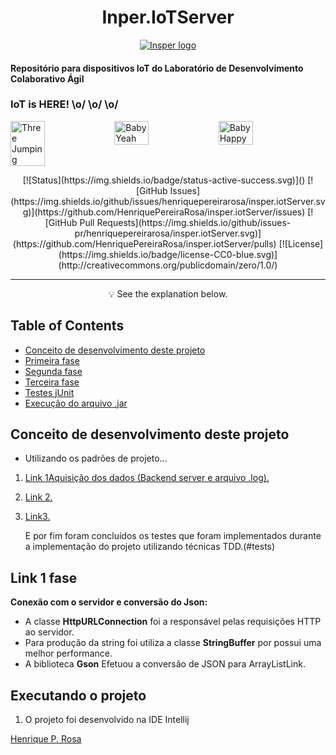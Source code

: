 
<h1 align="center">Inper.IoTServer</h1>

<p align="center">
 <a href="www.insper.edu.br">
  <img src="https://encrypted-tbn0.gstatic.com/images?q=tbn:ANd9GcQmLK7EeLlfZmz2-3Fb6nzZH00dtbDlsqBpbFTALO8ktvnXaBxv" alt="Insper logo"></img>
 </a>
 <div>
 	<h4>
 		<p>Repositório para dispositivos IoT do Laboratório de Desenvolvimento Colaborativo Ágil</p>
 	</h4>
 </div>
 <div>
 	<div>
 	<h3><p>IoT is HERE!  \o/ \o/ \o/</p></h3>
 	</div>
 	<div style="display: flex;">
	  <img style="width: 33%;" src="https://media2.giphy.com/media/BlVnrxJgTGsUw/giphy.gif" alt="Three Jumping"></img>
	  <img style="width: 33%;" src="https://media0.giphy.com/media/YJ5OlVLZ2QNl6/giphy.gif" alt="Baby Yeah"></img>
	  <img style="width: 33%;" src="https://media1.giphy.com/media/XbxZ41fWLeRECPsGIJ/giphy.gif" alt="Baby Happy"></img>
	 </div>
</div>
</p>


<div align="center">  
  [![Status](https://img.shields.io/badge/status-active-success.svg)]()
  [![GitHub Issues](https://img.shields.io/github/issues/henriquepereirarosa/insper.iotServer.svg)](https://github.com/HenriquePereiraRosa/insper.iotServer/issues)
  [![GitHub Pull Requests](https://img.shields.io/github/issues-pr/henriquepereirarosa/insper.iotServer.svg)](https://github.com/HenriquePereiraRosa/insper.iotServer/pulls)
  [![License](https://img.shields.io/badge/license-CC0-blue.svg)](http://creativecommons.org/publicdomain/zero/1.0/)    
</div>

---

<p align = "center">💡 See the explanation below.</p>


## Table of Contents

- [Conceito de desenvolvimento deste projeto](#concept)
- [Primeira fase](#first)
- [Segunda fase](#second)
- [Terceira fase](#third)
- [Testes jUnit](#tests)
- [Execução do arquivo .jar](#exe)


## Conceito de desenvolvimento deste projeto <a name = "concept"></a>

- Utilizando os padrões de projeto... 
 1. [Link 1Aquisição dos dados (Backend server e arquivo .log).](#first)
 2. [Link 2.](#second)
 3. [Link3.](#third)

 	E por fim foram concluídos os testes que foram implementados durante a implementação do projeto utilizando técnicas TDD.(#tests)


## Link 1 fase<a name = "first"></a>

**Conexão com o servidor e conversão do Json:**

- A classe **HttpURLConnection** foi a responsável pelas requisições HTTP ao servidor.
- Para produção da string foi utiliza a classe **StringBuffer** por possui uma melhor performance.
- A biblioteca **Gson** Efetuou a conversão de JSON para ArrayListLink.



## Executando o projeto <a name = "exe"></a>

1. O projeto foi desenvolvido na IDE Intellij 

<a rel="dct:publisher"
     href="https://github.com/henriquepereirarosa/">
    <span property="dct:title">Henrique P. Rosa</span></a>
</p>
